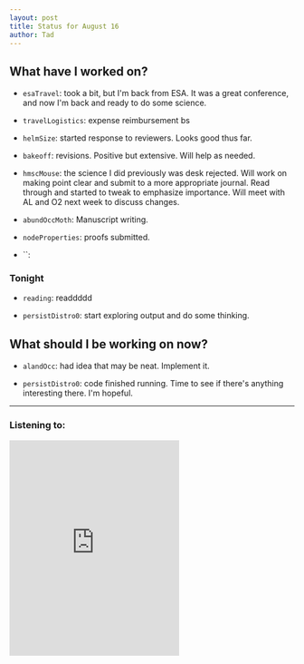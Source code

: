 ```yaml
---
layout: post 
title: Status for August 16 
author: Tad
---
```


## What have I worked on?

* `esaTravel`: took a bit, but I'm back from ESA. It was a great conference, and now I'm back and ready to do some science.

* `travelLogistics`: expense reimbursement bs

* `helmSize`: started response to reviewers. Looks good thus far. 

* `bakeoff`: revisions. Positive but extensive. Will help as needed.

* `hmscMouse`: the science I did previously was desk rejected. Will work on making point clear and submit to a more appropriate journal. Read through and started to tweak to emphasize importance. Will meet with AL and O2 next week to discuss changes. 

* `abundOccMoth`: Manuscript writing. 

* `nodeProperties`: proofs submitted.





* ``:





### Tonight

* `reading`: readdddd

* `persistDistro0`: start exploring output and do some thinking.






## What should I be working on now?

* `alandOcc`: had idea that may be neat. Implement it.

* `persistDistro0`: code finished running. Time to see if there's anything interesting there. I'm hopeful. 








--- 

### Listening to:

<iframe src='https://embed.spotify.com/?uri=spotify%3Atrack%3A7ofZgS5xDW0XodfjaXWvZG' width='300' height='380' frameborder='0' allowtransparency='true'></iframe>

<i class='fa fa-code' style='color:pink'></i>
